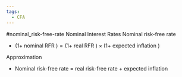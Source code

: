 ```yaml
---
tags:
  - CFA
---
```




#nominal_risk-free-rate
Nominal Interest Rates
Nominal risk-free rate
- $(1+$ nominal RFR $)=(1+$ real RFR $) \times(1+$ expected inflation $)$

Approximation
- Nominal risk-free rate = real risk-free rate + expected inflation




